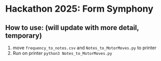 # Hackathon 2025: Form Symphony

## How to use: (will update with more detail, temporary)
1. move `frequency_to_notes.csv` and `Notes_to_MotorMoves.py` to printer
2. Run on printer `python3 Notes_to_MotorMoves.py`
